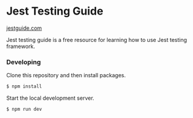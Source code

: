 # Jest Testing Guide

[jestguide.com](https://jestguide.com)

Jest testing guide is a free resource for learning how to use Jest testing framework.

### Developing

Clone this repository and then install packages.

```bash
$ npm install
```

Start the local development server.

```bash
$ npm run dev
```
